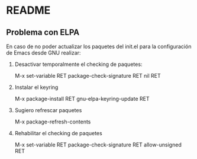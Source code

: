 # README

## Problema con ELPA
En caso de no poder actualizar los paquetes del init.el para la
configuración de Emacs desde GNU realizar:

1. Desactivar temporalmente el checking de paquetes:

	M-x set-variable RET package-check-signature RET nil RET

2. Instalar el keyring

	M-x package-install RET gnu-elpa-keyring-update RET

3. Sugiero refrescar paquetes

	M-x package-refresh-contents
	
4. Rehabilitar el checking de paquetes

	M-x set-variable RET package-check-signature RET allow-unsigned RET

